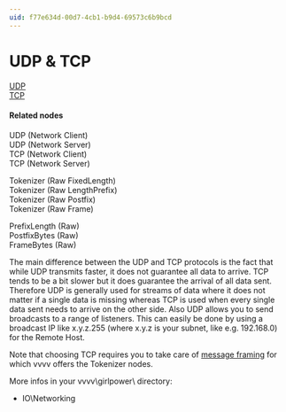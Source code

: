 ```yaml
---
uid: f77e634d-00d7-4cb1-b9d4-69573c6b9bcd
---
```


# UDP & TCP


<a href="http://en.wikipedia.org/wiki/User_Datagram_Protocol" class="extURL" target="_blank">UDP</a>  
<a href="http://en.wikipedia.org/wiki/Transmission_Control_Protocol" class="extURL" target="_blank">TCP</a>  

#### Related nodes

<span class="node">UDP (Network Client)</span>  
<span class="node">UDP (Network Server)</span>  
<span class="node">TCP (Network Client)</span>  
<span class="node">TCP (Network Server)</span>  

<span class="node">Tokenizer (Raw FixedLength)</span>  
<span class="node">Tokenizer (Raw LengthPrefix)</span>  
<span class="node">Tokenizer (Raw Postfix)</span>  
<span class="node">Tokenizer (Raw Frame)</span>  

<span class="node">PrefixLength (Raw)</span>  
<span class="node">PostfixBytes (Raw)</span>  
<span class="node">FrameBytes (Raw)</span>  


The main difference between the UDP and TCP protocols is the fact that while UDP transmits faster, it does not guarantee all data to arrive. TCP tends to be a bit slower but it does guarantee the arrival of all data sent. Therefore UDP is generally used for streams of data where it does not matter if a single data is missing whereas TCP is used when every single data sent needs to arrive on the other side. Also UDP allows you to send broadcasts to a range of listeners. This can easily be done by using a broadcast IP like x.y.z.255 (where x.y.z is your subnet, like e.g. 192.168.0) for the <span class="pin">Remote Host</span>.  

Note that choosing TCP requires you to take care of <a href="http://blog.stephencleary.com/2009/04/message-framing.html" class="extURL" target="_blank">message framing</a> for which vvvv offers the Tokenizer nodes.   

More infos in your vvvv\girlpower\ directory:  
* IO\Networking  




